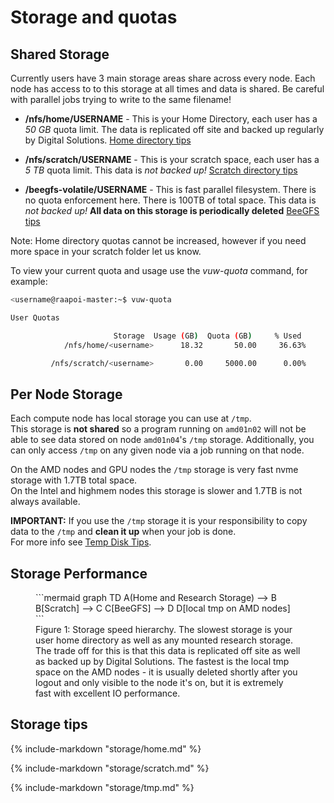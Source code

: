 # Storage and quotas

## Shared Storage
Currently users have 3 main storage areas share across every node.  Each node has access to to this storage at all times and data is shared.  Be careful with parallel jobs trying to write to the same filename!

* __/nfs/home/USERNAME__ - This is your Home Directory, each user has a *50 GB* quota limit. The data is replicated off site and backed up regularly by Digital Solutions. [Home directory tips](storage/home.md)

* __/nfs/scratch/USERNAME__ - This is your scratch space, each user has a *5 TB* quota limit. This data is *not backed up!*  [Scratch directory tips](storage/scratch.md)

* __/beegfs-volatile/USERNAME__ - This is fast parallel filesystem.  There is no quota enforcement here.  There is 100TB of total space. This data is *not backed up!* **All data on this storage is periodically deleted** 
[BeeGFS tips](storage/beegfs.md)

Note: Home directory quotas cannot be increased, however if you need more space in your scratch folder let us know.

To view your current quota and usage use the _vuw-quota_ command, for example:

```bash
<username@raapoi-master:~$ vuw-quota 

User Quotas

                       Storage  Usage (GB)  Quota (GB)     % Used 
            /nfs/home/<username>      18.32       50.00     36.63%

         /nfs/scratch/<username>       0.00     5000.00      0.00%

```

## Per Node Storage

Each compute node has local storage you can use at ```/tmp```.  
This storage is **not shared** so a program running on ```amd01n02``` will not be able to see data stored on node ```amd01n04```'s ```/tmp``` storage.
Additionally, you can only access ```/tmp``` on any given node via a job running on that node.

On the AMD nodes and GPU nodes the ```/tmp``` storage is very fast nvme storage with 1.7TB total space.  
On the Intel and highmem nodes this storage is slower and 1.7TB is not always available.

**IMPORTANT:** If you use the ```/tmp``` storage it is your responsibility to copy data to the ```/tmp``` and **clean it up** when your job is done.  
For more info see [Temp Disk Tips](storage/tmp.md).

## Storage Performance 
<figure>
```mermaid
graph TD
   A(Home and Research Storage) --> B
   B[Scratch] --> C
   C[BeeGFS] --> D
   D[local tmp on AMD nodes]
```
<figcaption>Figure 1: Storage speed hierarchy. The slowest storage is your user home directory as well as any mounted research storage. The trade off for this is that this data is replicated off site as well as backed up by Digital Solutions. The fastest is the local tmp space on the AMD nodes - it is usually deleted shortly after you logout and only visible to the node it's on, but it is extremely fast with excellent IO performance.
</figcaption>
</figure>


## Storage tips

{%
include-markdown "storage/home.md"
%}


{%
include-markdown "storage/scratch.md"
%}


<!--
{%
include-markdown "storage/beegfs.md"
%}
-->


{%
include-markdown "storage/tmp.md"
%}
